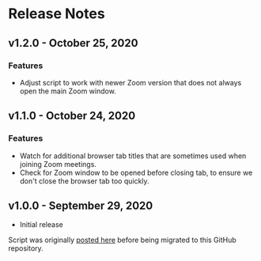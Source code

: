 # Release Notes

## v1.2.0 - October 25, 2020

### Features

- Adjust script to work with newer Zoom version that does not always open the main Zoom window.

## v1.1.0 - October 24, 2020

### Features

- Watch for additional browser tab titles that are sometimes used when joining Zoom meetings.
- Check for Zoom window to be opened before closing tab, to ensure we don't close the browser tab too quickly.

## v1.0.0 - September 29, 2020

- Initial release

Script was originally [posted here](https://blog.danskingdom.com/Close-those-superfluous-Zoom-windows-automatically/) before being migrated to this GitHub repository.
